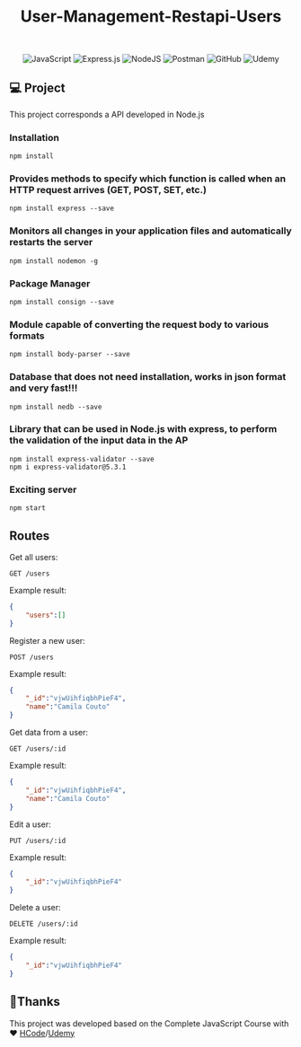 <h1 align="center"> User-Management-Restapi-Users</h1><br>
<p align="center">
 <img alt="JavaScript" src="https://img.shields.io/badge/javascript-%23323330.svg?&style=for-the-badge&logo=javascript&logoColor=%23F7DF1E"/>
 <img alt="Express.js" src="https://img.shields.io/badge/express.js-%23404d59.svg?&style=for-the-badge"/>
 <img alt="NodeJS" src="https://img.shields.io/badge/node.js-%2343853D.svg?&style=for-the-badge&logo=node.js&logoColor=white"/>
 <img alt="Postman" src="https://img.shields.io/badge/Postman-FF6C37?style=for-the-badge&logo=postman&logoColor=red" />
 <img alt="GitHub" src="https://img.shields.io/badge/github-%23121011.svg?&style=for-the-badge&logo=github&logoColor=white"/>
 <img alt="Udemy" src="https://img.shields.io/badge/Udemy-%23EA5252.svg?&style=for-the-badge&logo=Udemy&logoColor=white"/>
</p>


## 💻 Project
This project corresponds a API developed in Node.js


### Installation
```
npm install
```

### Provides methods to specify which function is called when an HTTP request arrives (GET, POST, SET, etc.)
```
npm install express --save
```

### Monitors all changes in your application files and automatically restarts the server
```
npm install nodemon -g
```

### Package Manager
```
npm install consign --save
```

### Module capable of converting the request body to various formats
```
npm install body-parser --save
```

### Database that does not need installation, works in json format and very fast!!!
```
npm install nedb --save
```

### Library that can be used in Node.js with express, to perform the validation of the input data in the AP
```
npm install express-validator --save
npm i express-validator@5.3.1
```

### Exciting server
```
npm start
```
## Routes
Get all users:
```
GET /users
```
Example result:
```json
{
    "users":[]
}
```

Register a new user:
```
POST /users
```
Example result:
```json
{
    "_id":"vjwUihfiqbhPieF4",
    "name":"Camila Couto"
}
```

Get data from a user:
```
GET /users/:id
```
Example result:
```json
{
    "_id":"vjwUihfiqbhPieF4",
    "name":"Camila Couto"
}
```

Edit a user:
```
PUT /users/:id
```
Example result:
```json
{
    "_id":"vjwUihfiqbhPieF4"
}
```

Delete a user:
```
DELETE /users/:id
```
Example result:
```json
{
    "_id":"vjwUihfiqbhPieF4"
}
```

## 🤝Thanks
This project was developed based on the Complete JavaScript Course with ♥ [HCode](https://hcode.com.br/)/[Udemy](https://www.udemy.com/course/javascript-curso-completo/)
